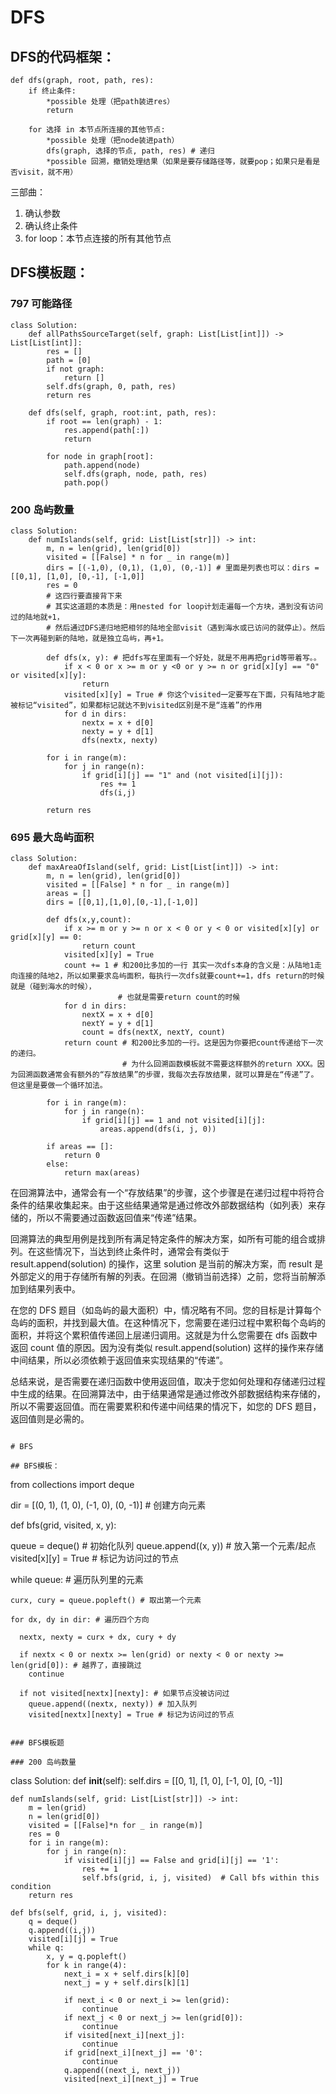 # DFS

## DFS的代码框架：

```
def dfs(graph, root, path, res):
    if 终止条件:
        *possible 处理（把path装进res）
        return

    for 选择 in 本节点所连接的其他节点:
        *possible 处理（把node装进path）
        dfs(graph, 选择的节点, path, res) # 递归
        *possible 回溯，撤销处理结果（如果是要存储路径等，就要pop；如果只是看是否visit，就不用）
```

三部曲：
1. 确认参数
2. 确认终止条件
3. for loop：本节点连接的所有其他节点

## DFS模板题： 

### 797 可能路径

```
class Solution:
    def allPathsSourceTarget(self, graph: List[List[int]]) -> List[List[int]]:
        res = []
        path = [0]
        if not graph:
            return []
        self.dfs(graph, 0, path, res)
        return res
    
    def dfs(self, graph, root:int, path, res):
        if root == len(graph) - 1:
            res.append(path[:])
            return
        
        for node in graph[root]:
            path.append(node)
            self.dfs(graph, node, path, res)
            path.pop()
```

### 200 岛屿数量 
```
class Solution:
    def numIslands(self, grid: List[List[str]]) -> int:
        m, n = len(grid), len(grid[0])
        visited = [[False] * n for _ in range(m)]
        dirs = [(-1,0), (0,1), (1,0), (0,-1)] # 里面是列表也可以：dirs = [[0,1], [1,0], [0,-1], [-1,0]]
        res = 0
        # 这四行要直接背下来
        # 其实这道题的本质是：用nested for loop计划走遍每一个方块，遇到没有访问过的陆地就+1，
        # 然后通过DFS递归地把相邻的陆地全部visit（遇到海水或已访问的就停止）。然后下一次再碰到新的陆地，就是独立岛屿，再+1。
        
        def dfs(x, y): # 把dfs写在里面有一个好处，就是不用再把grid等带着写。。
            if x < 0 or x >= m or y <0 or y >= n or grid[x][y] == "0" or visited[x][y]:
                return
            visited[x][y] = True # 你这个visited一定要写在下面，只有陆地才能被标记“visited”，如果都标记就达不到visited区别是不是“连着”的作用
            for d in dirs:
                nextx = x + d[0]
                nexty = y + d[1]
                dfs(nextx, nexty)
                
        for i in range(m):
            for j in range(n):
                if grid[i][j] == "1" and (not visited[i][j]):
                    res += 1
                    dfs(i,j)

        return res
```

### 695 最大岛屿面积

```
class Solution:
    def maxAreaOfIsland(self, grid: List[List[int]]) -> int:
        m, n = len(grid), len(grid[0])
        visited = [[False] * n for _ in range(m)]
        areas = []
        dirs = [[0,1],[1,0],[0,-1],[-1,0]]

        def dfs(x,y,count):
            if x >= m or y >= n or x < 0 or y < 0 or visited[x][y] or grid[x][y] == 0:
                return count
            visited[x][y] = True
            count += 1 # 和200比多加的一行 其实一次dfs本身的含义是：从陆地1走向连接的陆地2，所以如果要求岛屿面积，每执行一次dfs就要count+=1，dfs return的时候就是（碰到海水的时候），
                        # 也就是需要return count的时候
            for d in dirs:
                nextX = x + d[0]
                nextY = y + d[1]
                count = dfs(nextX, nextY, count)
            return count # 和200比多加的一行。这是因为你要把count传递给下一次的递归。
                         # 为什么回溯函数模板就不需要这样额外的return XXX。因为回溯函数通常会有额外的“存放结果”的步骤，我每次去存放结果，就可以算是在“传递”了。但这里是要做一个循环加法。

        for i in range(m): 
            for j in range(n):
                if grid[i][j] == 1 and not visited[i][j]:
                    areas.append(dfs(i, j, 0))
        
        if areas == []:
            return 0
        else:
            return max(areas)
```
在回溯算法中，通常会有一个“存放结果”的步骤，这个步骤是在递归过程中将符合条件的结果收集起来。由于这些结果通常是通过修改外部数据结构（如列表）来存储的，所以不需要通过函数返回值来“传递”结果。

回溯算法的典型用例是找到所有满足特定条件的解决方案，如所有可能的组合或排列。在这些情况下，当达到终止条件时，通常会有类似于 result.append(solution) 的操作，这里 solution 是当前的解决方案，而 result 是外部定义的用于存储所有解的列表。在回溯（撤销当前选择）之前，您将当前解添加到结果列表中。

在您的 DFS 题目（如岛屿的最大面积）中，情况略有不同。您的目标是计算每个岛屿的面积，并找到最大值。在这种情况下，您需要在递归过程中累积每个岛屿的面积，并将这个累积值传递回上层递归调用。这就是为什么您需要在 dfs 函数中返回 count 值的原因。因为没有类似 result.append(solution) 这样的操作来存储中间结果，所以必须依赖于返回值来实现结果的“传递”。

总结来说，是否需要在递归函数中使用返回值，取决于您如何处理和存储递归过程中生成的结果。在回溯算法中，由于结果通常是通过修改外部数据结构来存储的，所以不需要返回值。而在需要累积和传递中间结果的情况下，如您的 DFS 题目，返回值则是必需的。
```

# BFS

## BFS模板：

```
from collections import deque

dir = [(0, 1), (1, 0), (-1, 0), (0, -1)] # 创建方向元素

def bfs(grid, visited, x, y):
  
  queue = deque() # 初始化队列
  queue.append((x, y)) # 放入第一个元素/起点
  visited[x][y] = True # 标记为访问过的节点
  
  while queue: # 遍历队列里的元素
  
    curx, cury = queue.popleft() # 取出第一个元素
    
    for dx, dy in dir: # 遍历四个方向
    
      nextx, nexty = curx + dx, cury + dy
      
      if nextx < 0 or nextx >= len(grid) or nexty < 0 or nexty >= len(grid[0]): # 越界了，直接跳过
        continue
        
      if not visited[nextx][nexty]: # 如果节点没被访问过  
        queue.append((nextx, nexty)) # 加入队列
        visited[nextx][nexty] = True # 标记为访问过的节点
```

### BFS模板题

### 200 岛屿数量

```
class Solution:
    def __init__(self):
        self.dirs = [[0, 1], [1, 0], [-1, 0], [0, -1]] 
        
    def numIslands(self, grid: List[List[str]]) -> int:
        m = len(grid)
        n = len(grid[0])
        visited = [[False]*n for _ in range(m)]
        res = 0
        for i in range(m):
            for j in range(n):
                if visited[i][j] == False and grid[i][j] == '1':
                    res += 1
                    self.bfs(grid, i, j, visited)  # Call bfs within this condition
        return res

    def bfs(self, grid, i, j, visited):
        q = deque()
        q.append((i,j))
        visited[i][j] = True
        while q:
            x, y = q.popleft()
            for k in range(4):
                next_i = x + self.dirs[k][0]
                next_j = y + self.dirs[k][1]

                if next_i < 0 or next_i >= len(grid):
                    continue 
                if next_j < 0 or next_j >= len(grid[0]):
                    continue
                if visited[next_i][next_j]:
                    continue
                if grid[next_i][next_j] == '0':
                    continue
                q.append((next_i, next_j))
                visited[next_i][next_j] = True
```

